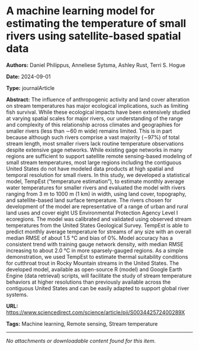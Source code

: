 # A machine learning model for estimating the temperature of small rivers using satellite-based spatial data

**Authors:** Daniel Philippus, Anneliese Sytsma, Ashley Rust, Terri S. Hogue

**Date:** 2024-09-01

**Type:** journalArticle

**Abstract:**
The influence of anthropogenic activity and land cover alteration on stream temperatures has major ecological implications, such as limiting fish survival. While these ecological impacts have been extensively studied at varying spatial scales for major rivers, our understanding of the range and complexity of this relationship across climates and geographies for smaller rivers (less than ∼60 m wide) remains limited. This is in part because although such rivers comprise a vast majority (∼97%) of total stream length, most smaller rivers lack routine temperature observations despite extensive gage networks. While existing gage networks in many regions are sufficient to support satellite remote sensing-based modeling of small stream temperatures, most large regions including the contiguous United States do not have modeled data products at high spatial and temporal resolution for small rivers. In this study, we developed a statistical model, TempEst (“temperature estimation”), to estimate monthly average water temperatures for smaller rivers and evaluated the model with rivers ranging from 3 m to 1000 m (1 km) in width, using land cover, topography, and satellite-based land surface temperature. The rivers chosen for development of the model are representative of a range of urban and rural land uses and cover eight US Environmental Protection Agency Level I ecoregions. The model was calibrated and validated using observed stream temperatures from the United States Geological Survey. TempEst is able to predict monthly average temperature for streams of any size with an overall median RMSE of about 1.5 °C and bias of 0%. Model accuracy has a consistent trend with training gauge network density, with median RMSE increasing to about 2.0 °C in more sparsely-gauged regions. As a simple demonstration, we used TempEst to estimate thermal suitability conditions for cutthroat trout in Rocky Mountain streams in the United States. The developed model, available as open-source R (model) and Google Earth Engine (data retrieval) scripts, will facilitate the study of stream temperature behaviors at higher resolutions than previously available across the contiguous United States and can be easily adapted to support global river systems.

**URL:** https://www.sciencedirect.com/science/article/pii/S003442572400289X

**Tags:** Machine learning, Remote sensing, Stream temperature

---



*No attachments or downloadable content found for this item.*

